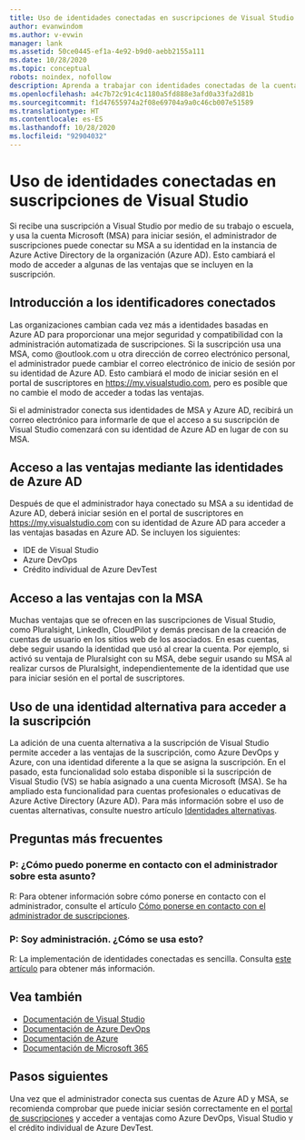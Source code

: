 ```yaml
---
title: Uso de identidades conectadas en suscripciones de Visual Studio | Microsoft Docs
author: evanwindom
ms.author: v-evwin
manager: lank
ms.assetid: 50ce0445-ef1a-4e92-b9d0-aebb2155a111
ms.date: 10/28/2020
ms.topic: conceptual
robots: noindex, nofollow
description: Aprenda a trabajar con identidades conectadas de la cuenta Microsoft y Azure Active Directory.
ms.openlocfilehash: a4c7b72c91c4c1180a5fd888e3afd0a33fa2d81b
ms.sourcegitcommit: f1d47655974a2f08e69704a9a0c46cb007e51589
ms.translationtype: HT
ms.contentlocale: es-ES
ms.lasthandoff: 10/28/2020
ms.locfileid: "92904032"
---
```

# <a name="how-to-use-connected-identities-in-visual-studio-subscriptions"></a>Uso de identidades conectadas en suscripciones de Visual Studio
Si recibe una suscripción a Visual Studio por medio de su trabajo o escuela, y usa la cuenta Microsoft (MSA) para iniciar sesión, el administrador de suscripciones puede conectar su MSA a su identidad en la instancia de Azure Active Directory de la organización (Azure AD).  Esto cambiará el modo de acceder a algunas de las ventajas que se incluyen en la suscripción. 

## <a name="overview-of-connected-ids"></a>Introducción a los identificadores conectados
Las organizaciones cambian cada vez más a identidades basadas en Azure AD para proporcionar una mejor seguridad y compatibilidad con la administración automatizada de suscripciones.  Si la suscripción usa una MSA, como @outlook.com u otra dirección de correo electrónico personal, el administrador puede cambiar el correo electrónico de inicio de sesión por su identidad de Azure AD.  Esto cambiará el modo de iniciar sesión en el portal de suscriptores en https://my.visualstudio.com, pero es posible que no cambie el modo de acceder a todas las ventajas.  

Si el administrador conecta sus identidades de MSA y Azure AD, recibirá un correo electrónico para informarle de que el acceso a su suscripción de Visual Studio comenzará con su identidad de Azure AD en lugar de con su MSA. 

## <a name="how-to-access-benefits-using-azure-ad-identities"></a>Acceso a las ventajas mediante las identidades de Azure AD
Después de que el administrador haya conectado su MSA a su identidad de Azure AD, deberá iniciar sesión en el portal de suscriptores en https://my.visualstudio.com con su identidad de Azure AD para acceder a las ventajas basadas en Azure AD.  Se incluyen los siguientes:
- IDE de Visual Studio
- Azure DevOps
- Crédito individual de Azure DevTest

## <a name="how-to-access-benefits-using-your-msa"></a>Acceso a las ventajas con la MSA
Muchas ventajas que se ofrecen en las suscripciones de Visual Studio, como Pluralsight, LinkedIn, CloudPilot y demás precisan de la creación de cuentas de usuario en los sitios web de los asociados.  En esas cuentas, debe seguir usando la identidad que usó al crear la cuenta.  Por ejemplo, si activó su ventaja de Pluralsight con su MSA, debe seguir usando su MSA al realizar cursos de Pluralsight, independientemente de la identidad que use para iniciar sesión en el portal de suscriptores.  

## <a name="use-an-alternate-identity-to-access-your-subscription"></a>Uso de una identidad alternativa para acceder a la suscripción
La adición de una cuenta alternativa a la suscripción de Visual Studio permite acceder a las ventajas de la suscripción, como Azure DevOps y Azure, con una identidad diferente a la que se asigna la suscripción. En el pasado, esta funcionalidad solo estaba disponible si la suscripción de Visual Studio (VS) se había asignado a una cuenta Microsoft (MSA). Se ha ampliado esta funcionalidad para cuentas profesionales o educativas de Azure Active Directory (Azure AD).  Para más información sobre el uso de cuentas alternativas, consulte nuestro artículo [Identidades alternativas](vs-alternate-identity.md). 

## <a name="frequently-asked-questions"></a>Preguntas más frecuentes
### <a name="q-how-can-i-contact-my-admin-about-this"></a>P: ¿Cómo puedo ponerme en contacto con el administrador sobre esta asunto?
R:  Para obtener información sobre cómo ponerse en contacto con el administrador, consulte el artículo [Cómo ponerse en contacto con el administrador de suscripciones](contact-my-admin.md).  

### <a name="q-im-an-admin--how-do-i-use-this"></a>P: Soy administración.  ¿Cómo se usa esto?
R:  La implementación de identidades conectadas es sencilla.  Consulta [este artículo](personal-email-sign-ins.md) para obtener más información. 

## <a name="see-also"></a>Vea también
- [Documentación de Visual Studio](/visualstudio/)
- [Documentación de Azure DevOps](/azure/devops/)
- [Documentación de Azure](/azure/)
- [Documentación de Microsoft 365](/microsoft-365/)

## <a name="next-steps"></a>Pasos siguientes
Una vez que el administrador conecta sus cuentas de Azure AD y MSA, se recomienda comprobar que puede iniciar sesión correctamente en el [portal de suscripciones](https://my.visualstudio.com?wt.mc_id=o~msft~docs) y acceder a ventajas como Azure DevOps, Visual Studio y el crédito individual de Azure DevTest.